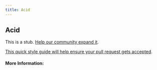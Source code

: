 ```yaml
---
title: Acid
---
```


## Acid

This is a stub. [Help our community expand it](https://github.com/freeCodeCamp/guide-articles/tree/master/articles/Computer-Science/Databases/ACID/index.md).

[This quick style guide will help ensure your pull request gets accepted](https://github.com/freeCodeCamp/guide-articles/blob/master/README.md).

<!-- The article goes here, in GitHub-flavored Markdown. Feel free to add YouTube videos, images, and CodePen/JSBin embeds  -->

#### More Information:
<!-- Please add any articles you think might be helpful to read before writing the article -->



